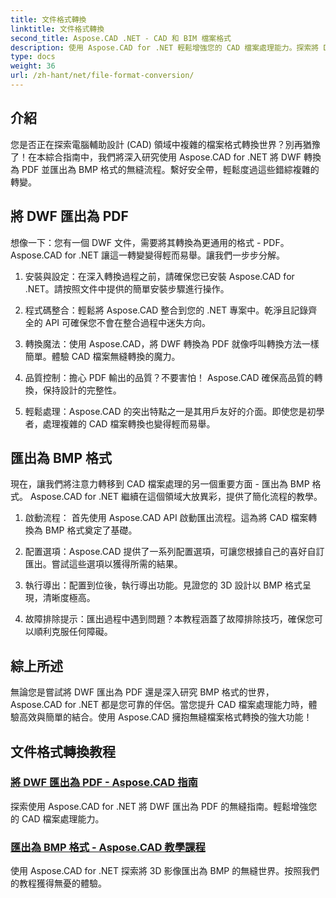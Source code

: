 ```yaml
---
title: 文件格式轉換
linktitle: 文件格式轉換
second_title: Aspose.CAD .NET - CAD 和 BIM 檔案格式
description: 使用 Aspose.CAD for .NET 輕鬆增強您的 CAD 檔案處理能力。探索將 DWF 匯出為 PDF 以及將 3D 影像匯出為 BMP 格式的教學課程。
type: docs
weight: 36
url: /zh-hant/net/file-format-conversion/
---
```


## 介紹

您是否正在探索電腦輔助設計 (CAD) 領域中複雜的檔案格式轉換世界？別再猶豫了！在本綜合指南中，我們將深入研究使用 Aspose.CAD for .NET 將 DWF 轉換為 PDF 並匯出為 BMP 格式的無縫流程。繫好安全帶，輕鬆度過這些錯綜複雜的轉變。

## 將 DWF 匯出為 PDF

想像一下：您有一個 DWF 文件，需要將其轉換為更通用的格式 - PDF。 Aspose.CAD for .NET 讓這一轉變變得輕而易舉。讓我們一步步分解。

1. 安裝與設定：在深入轉換過程之前，請確保您已安裝 Aspose.CAD for .NET。請按照文件中提供的簡單安裝步驟進行操作。

2. 程式碼整合：輕鬆將 Aspose.CAD 整合到您的 .NET 專案中。乾淨且記錄齊全的 API 可確保您不會在整合過程中迷失方向。

3. 轉換魔法：使用 Aspose.CAD，將 DWF 轉換為 PDF 就像呼叫轉換方法一樣簡單。體驗 CAD 檔案無縫轉換的魔力。

4. 品質控制：擔心 PDF 輸出的品質？不要害怕！ Aspose.CAD 確保高品質的轉換，保持設計的完整性。

5. 輕鬆處理：Aspose.CAD 的突出特點之一是其用戶友好的介面。即使您是初學者，處理複雜的 CAD 檔案轉換也變得輕而易舉。

## 匯出為 BMP 格式

現在，讓我們將注意力轉移到 CAD 檔案處理的另一個重要方面 - 匯出為 BMP 格式。 Aspose.CAD for .NET 繼續在這個領域大放異彩，提供了簡化流程的教學。

1. 啟動流程： 首先使用 Aspose.CAD API 啟動匯出流程。這為將 CAD 檔案轉換為 BMP 格式奠定了基礎。

2. 配置選項：Aspose.CAD 提供了一系列配置選項，可讓您根據自己的喜好自訂匯出。嘗試這些選項以獲得所需的結果。

3. 執行導出：配置到位後，執行導出功能。見證您的 3D 設計以 BMP 格式呈現，清晰度極高。

4. 故障排除提示：匯出過程中遇到問題？本教程涵蓋了故障排除技巧，確保您可以順利克服任何障礙。

## 綜上所述

無論您是嘗試將 DWF 匯出為 PDF 還是深入研究 BMP 格式的世界，Aspose.CAD for .NET 都是您可靠的伴侶。當您提升 CAD 檔案處理能力時，體驗高效與簡單的結合。使用 Aspose.CAD 擁抱無縫檔案格式轉換的強大功能！
## 文件格式轉換教程
### [將 DWF 匯出為 PDF - Aspose.CAD 指南](./exporting-dwf-to-pdf/)
探索使用 Aspose.CAD for .NET 將 DWF 匯出為 PDF 的無縫指南。輕鬆增強您的 CAD 檔案處理能力。
### [匯出為 BMP 格式 - Aspose.CAD 教學課程](./exporting-to-bmp-format/)
使用 Aspose.CAD for .NET 探索將 3D 影像匯出為 BMP 的無縫世界。按照我們的教程獲得無憂的體驗。